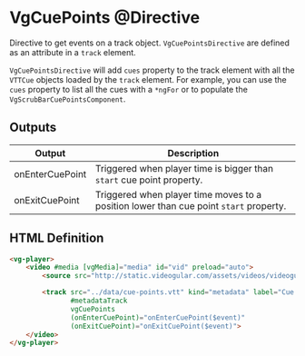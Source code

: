 # VgCuePoints @Directive

Directive to get events on a track object. `VgCuePointsDirective` are defined as an attribute in a `track` element.

`VgCuePointsDirective` will add `cues` property to the track element with all the `VTTCue` objects loaded by the `track` element. For example, you can use the `cues` property to list all the cues with a `*ngFor` or to populate the `VgScrubBarCuePointsComponent`.

## Outputs

| Output | Description |
|--- |--- |
| onEnterCuePoint | Triggered when player time is bigger than `start` cue point property. |
| onExitCuePoint  | Triggered when player time moves to a position lower than cue point `start` property. |

## HTML Definition

```html
<vg-player>
    <video #media [vgMedia]="media" id="vid" preload="auto">
        <source src="http://static.videogular.com/assets/videos/videogular.mp4" type="video/mp4">

        <track src="../data/cue-points.vtt" kind="metadata" label="Cue Points" default
               #metadataTrack
               vgCuePoints
               (onEnterCuePoint)="onEnterCuePoint($event)"
               (onExitCuePoint)="onExitCuePoint($event)">
    </video>
</vg-player>
```
